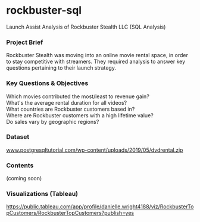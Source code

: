 # rockbuster-sql
Launch Assist Analysis of Rockbuster Stealth LLC (SQL Analysis)

### Project Brief
Rockbuster Stealth was moving into an online movie rental space, in order to stay competitive with streamers. They required analysis to answer key questions pertaining to their launch strategy.

### Key Questions & Objectives
Which movies contributed the most/least to revenue gain?    
What's the average rental duration for all videos?    
What countries are Rockbuster customers based in?    
Where are Rockbuster customers with a high lifetime value?     
Do sales vary by geographic regions?     

### Dataset
www.postgresqltutorial.com/wp-content/uploads/2019/05/dvdrental.zip

### Contents
(coming soon)

### Visualizations (Tableau)
https://public.tableau.com/app/profile/danielle.wright4188/viz/RockbusterTopCustomers/RockbusterTopCustomers?publish=yes
